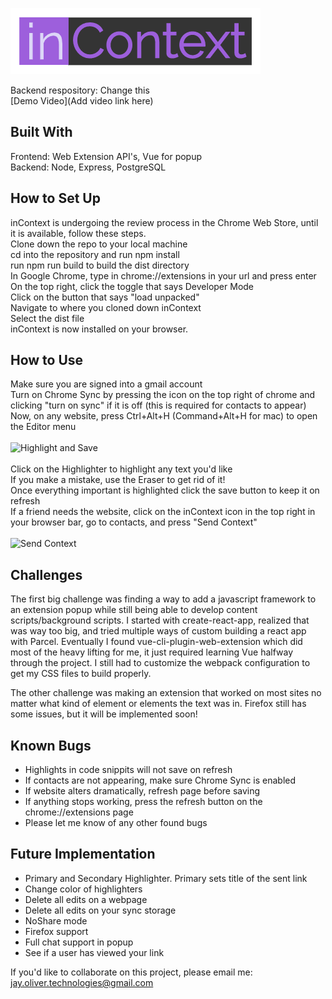  ![inContext Logo](/public/icons/inContext_large.png)

Backend respository: Change this
<br>[Demo Video](Add video link here)

## Built With
Frontend: Web Extension API's, Vue for popup <br>
Backend: Node, Express, PostgreSQL

## How to Set Up
inContext is undergoing the review process in the Chrome Web Store, until it is available, follow these steps.<br>
Clone down the repo to your local machine <br>
cd into the repository and run npm install <br>
run npm run build to build the dist directory <br>
In Google Chrome, type in chrome://extensions in your url and press enter <br>
On the top right, click the toggle that says Developer Mode <br>
Click on the button that says "load unpacked" <br>
Navigate to where you cloned down inContext <br>
Select the dist file <br>
inContext is now installed on your browser. 

## How to Use
Make sure you are signed into a gmail account <br>
Turn on Chrome Sync by pressing the icon on the top right of chrome and clicking "turn on sync" if it is off (this is required for contacts to appear) <br>
Now, on any website, press Ctrl+Alt+H (Command+Alt+H for mac) to open the Editor menu <br><br>
![Highlight and Save](https://media.giphy.com/media/XvENrZxERfG4ePYIgr/giphy.gif)<br><br>
Click on the Highlighter to highlight any text you'd like <br>
If you make a mistake, use the Eraser to get rid of it! <br>
Once everything important is highlighted click the save button to keep it on refresh <br>
If a friend needs the website, click on the inContext icon in the top right in your browser bar, go to contacts, and press "Send Context"<br><br>
![Send Context](https://media.giphy.com/media/671CVikg8GTjPylYLn/giphy.gif)


## Challenges

The first big challenge was finding a way to add a javascript framework to an extension popup while still being able to develop content scripts/background scripts. I started with create-react-app, realized that was way too big, and tried multiple ways of custom building a react app with Parcel. Eventually I found vue-cli-plugin-web-extension which did most of the heavy lifting for me, it just required learning Vue halfway through the project. I still had to customize the webpack configuration to get my CSS files to build properly.

The other challenge was making an extension that worked on most sites no matter what kind of element or elements the text was in. Firefox still has some issues, but it will be implemented soon!


## Known Bugs
 - Highlights in code snippits will not save on refresh
 - If contacts are not appearing, make sure Chrome Sync is enabled
 - If website alters dramatically, refresh page before saving
 - If anything stops working, press the refresh button on the chrome://extensions page
 - Please let me know of any other found bugs

## Future Implementation

- Primary and Secondary Highlighter. Primary sets title of the sent link
- Change color of highlighters
- Delete all edits on a webpage
- Delete all edits on your sync storage
- NoShare mode
- Firefox support
- Full chat support in popup
- See if a user has viewed your link
   

If you'd like to collaborate on this project, please email me: jay.oliver.technologies@gmail.com
